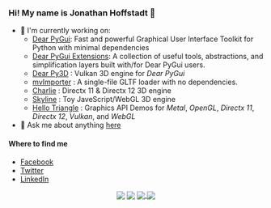 ### Hi! My name is Jonathan Hoffstadt 👋

- 🔭 I'm currently working on:
  * [Dear PyGui](https://github.com/hoffstadt/DearPyGui): Fast and powerful Graphical User Interface Toolkit for Python with minimal dependencies
  * [Dear PyGui Extensions](https://github.com/hoffstadt/DearPyGui_Ext): A collection of useful tools, abstractions, and simplification layers built with/for Dear PyGui users.
  * [Dear Py3D](https://github.com/hoffstadt/DearPy3D) : Vulkan 3D engine for _Dear PyGui_
  * [mvImporter](https://github.com/hoffstadt/mvImporter) : A single-file GLTF loader with no dependencies.
  * [Charlie](https://github.com/hoffstadt/Charlie) : Directx 11 & Directx 12 3D engine
  * [Skyline](https://github.com/hoffstadt/Skyline) : Toy JaveScript/WebGL 3D engine
  * [Hello Triangle](https://github.com/hoffstadt/HelloTriangle) : Graphics API Demos for _Metal_, _OpenGL_, _Directx 11_, _Directx 12_, _Vulkan_, and _WebGL_
- 💬 Ask me about anything [here](https://github.com/hoffstadt/hoffstadt/discussions)

#### Where to find me
- [Facebook](https://www.facebook.com/jonathan.hoffstadt)
- [Twitter](https://twitter.com/jhoffstadt)
- [LinkedIn](https://www.linkedin.com/in/jonathan-hoffstadt/)

<p align="center">
 
<img align="center" src="https://github-readme-stats.vercel.app/api?username=hoffstadt&show_icons=true&count_private=true&show_icons=true&theme=radical">

<img align="center" src="https://github-readme-stats.vercel.app/api/top-langs/?username=hoffstadt&layout=compact&card_width=250&langs_count=6&theme=radical">

<a href="https://github.com/hoffstadt/DearPyGui">
  <!-- Change the `github-readme-stats.anuraghazra1.vercel.app` to `github-readme-stats.vercel.app`  -->
  <img align="center" src="https://github-readme-stats.anuraghazra1.vercel.app/api/pin/?username=hoffstadt&repo=DearPyGui&theme=radical" />
</a>    
<a href="https://github.com/hoffstadt/DearPy3D">
  <!-- Change the `github-readme-stats.anuraghazra1.vercel.app` to `github-readme-stats.vercel.app`  -->
  <img align="center" src="https://github-readme-stats.anuraghazra1.vercel.app/api/pin/?username=hoffstadt&repo=DearPy3D&theme=radical" />
</a> 
</p>
